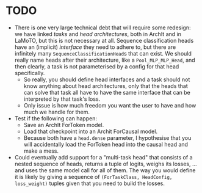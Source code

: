 # TODO
- There is one very large technical debt that will require some redesign: we have linked *tasks* and *head architectures*,
  both in ArchIt and in LaMoTO, but this is not necessary at all. Sequence classification heads have an (implicit) *interface*
  they need to adhere to, but there are infinitely many `SequenceClassificationHead`s that can exist. We should really name
  heads after their architecture, like a `Pool_MLP_MLP_Head`, and then clearly, a task is not parameterised by a config for
  that head specifically. 
  - So really, you should define head interfaces and a task should not know anything about head architectures, only that
    the heads that can solve that task all have to have the same interface that can be interpreted by that task's loss.
  - Only issue is how much freedom you want the user to have and how much we handle for them.
- Test if the following can happen: 
  - Save an ArchIt ForToken model.
  - Load that checkpoint into an Archit ForCausal model. 
  - Because both have a `head.dense` parameter, I hypothesise that you will accidentally load the ForToken head into
    the causal head and make a mess.
- Could eventually add support for a "multi-task head" that consists of a nested sequence of heads, returns a tuple of logits, weighs its losses, ... and uses the same model call for all of them. The way you would define it is likely by giving a sequence of `(ForTaskClass, HeadConfig, loss_weight)` tuples given that you need to build the losses.
